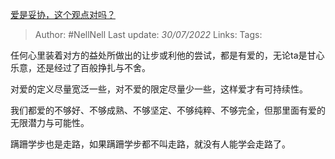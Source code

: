 [爱是妥协，这个观点对吗？](https://www.zhihu.com/question/545832415/answer/2599346160)

>Author: #NellNell
>Last update: *30/07/2022*
>Links:
>Tags:

任何心里装着对方的益处所做出的让步或利他的尝试，都是有爱的，无论ta是甘心乐意，还是经过了百般挣扎与不舍。

对爱的定义尽量宽泛一些，对不爱的限定尽量少一些，这样爱才有可持续性。

我们都爱的不够好、不够成熟、不够坚定、不够纯粹、不够完全，但那里面有爱的无限潜力与可能性。

蹒跚学步也是走路，如果蹒跚学步都不叫走路，就没有人能学会走路了。

